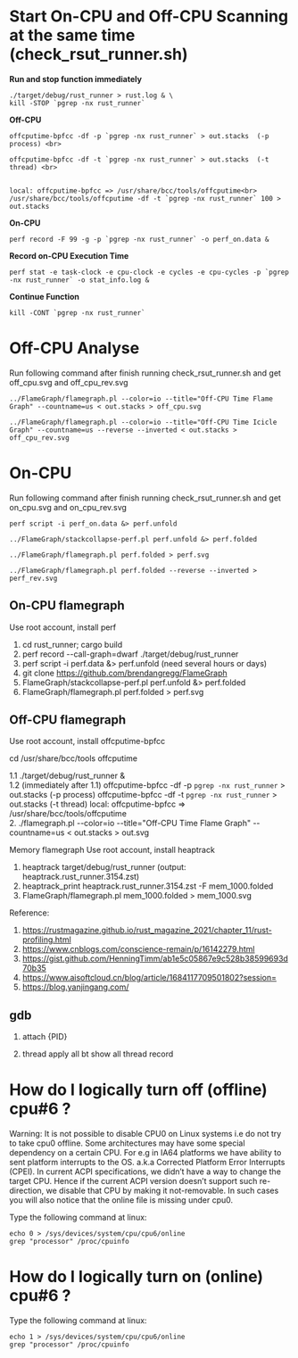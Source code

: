 # Start On-CPU and Off-CPU Scanning at the same time (check_rsut_runner.sh)
**Run and stop function immediately**
```
./target/debug/rust_runner > rust.log & \
kill -STOP `pgrep -nx rust_runner`
```
**Off-CPU**
```
offcputime-bpfcc -df -p `pgrep -nx rust_runner` > out.stacks  (-p process) <br>

offcputime-bpfcc -df -t `pgrep -nx rust_runner` > out.stacks  (-t thread) <br>


local: offcputime-bpfcc => /usr/share/bcc/tools/offcputime<br>
/usr/share/bcc/tools/offcputime -df -t `pgrep -nx rust_runner` 100 > out.stacks
```

**On-CPU**
```
perf record -F 99 -g -p `pgrep -nx rust_runner` -o perf_on.data &
```
**Record on-CPU Execution Time**
```
perf stat -e task-clock -e cpu-clock -e cycles -e cpu-cycles -p `pgrep -nx rust_runner` -o stat_info.log &
```
**Continue Function**
```
kill -CONT `pgrep -nx rust_runner`
```

# Off-CPU Analyse
Run following command after finish running check_rsut_runner.sh and get off_cpu.svg and off_cpu_rev.svg
```
../FlameGraph/flamegraph.pl --color=io --title="Off-CPU Time Flame Graph" --countname=us < out.stacks > off_cpu.svg

../FlameGraph/flamegraph.pl --color=io --title="Off-CPU Time Icicle Graph" --countname=us --reverse --inverted < out.stacks > off_cpu_rev.svg
```
# On-CPU
Run following command after finish running check_rsut_runner.sh and get on_cpu.svg and on_cpu_rev.svg
```
perf script -i perf_on.data &> perf.unfold

../FlameGraph/stackcollapse-perf.pl perf.unfold &> perf.folded

../FlameGraph/flamegraph.pl perf.folded > perf.svg

../FlameGraph/flamegraph.pl perf.folded --reverse --inverted > perf_rev.svg
```






## On-CPU flamegraph

Use root account, install perf
1. cd rust_runner; cargo build
2. perf record --call-graph=dwarf ./target/debug/rust_runner
3. perf script -i perf.data &> perf.unfold (need several hours or days)
4. git clone https://github.com/brendangregg/FlameGraph
5. FlameGraph/stackcollapse-perf.pl perf.unfold &> perf.folded
6. FlameGraph/flamegraph.pl perf.folded > perf.svg


## Off-CPU flamegraph
Use root account, install offcputime-bpfcc

cd /usr/share/bcc/tools
offcputime


1.1 ./target/debug/rust_runner & \
1.2 (immediately after 1.1)     offcputime-bpfcc -df -p `pgrep -nx rust_runner` > out.stacks  (-p process)
                                offcputime-bpfcc -df -t `pgrep -nx rust_runner` > out.stacks  (-t thread)
        local: offcputime-bpfcc => /usr/share/bcc/tools/offcputime \
2. ./flamegraph.pl --color=io --title="Off-CPU Time Flame Graph" --countname=us < out.stacks > out.svg




Memory flamegraph
Use root account, install heaptrack
1. heaptrack target/debug/rust_runner (output: heaptrack.rust_runner.3154.zst)
2. heaptrack_print heaptrack.rust_runner.3154.zst -F mem_1000.folded
3. FlameGraph/flamegraph.pl mem_1000.folded > mem_1000.svg



Reference:
1. https://rustmagazine.github.io/rust_magazine_2021/chapter_11/rust-profiling.html
2. https://www.cnblogs.com/conscience-remain/p/16142279.html
3. https://gist.github.com/HenningTimm/ab1e5c05867e9c528b38599693d70b35
4. https://www.aisoftcloud.cn/blog/article/1684117709501802?session=
5. https://blog.yanjingang.com/





## gdb
1. attach {PID}


2. thread apply all bt
show all thread record




# How do I logically turn off (offline) cpu#6 ?
Warning: It is not possible to disable CPU0 on Linux systems i.e do not try to take cpu0 offline. Some architectures may have some special dependency on a certain CPU. For e.g in IA64 platforms we have ability to sent platform interrupts to the OS. a.k.a Corrected Platform Error Interrupts (CPEI). In current ACPI specifications, we didn’t have a way to change the target CPU. Hence if the current ACPI version doesn’t support such re-direction, we disable that CPU by making it not-removable. In such cases you will also notice that the online file is missing under cpu0.

Type the following command at linux:
```
echo 0 > /sys/devices/system/cpu/cpu6/online
grep "processor" /proc/cpuinfo
```

# How do I logically turn on (online) cpu#6 ?
Type the following command at linux:
```
echo 1 > /sys/devices/system/cpu/cpu6/online
grep "processor" /proc/cpuinfo
```


